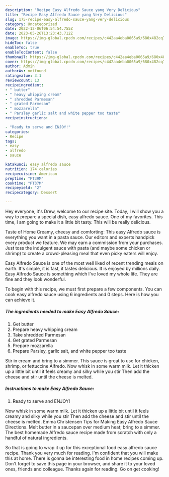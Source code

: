 ```yaml
---
description: "Recipe Easy Alfredo Sauce yang Very Delicious"
title: "Recipe Easy Alfredo Sauce yang Very Delicious"
slug: 175-recipe-easy-alfredo-sauce-yang-very-delicious
category: Uncategorized
date: 2022-12-06T06:54:54.755Z
date: 2023-05-26T13:23:43.712Z
image: https://img-global.cpcdn.com/recipes/c442aa4eba0065a9/680x482cq70/easy-alfredo-sauce-recipe-main-photo.jpg
hideToc: false
enableToc: true
enableTocContent: false
thumbnail: https://img-global.cpcdn.com/recipes/c442aa4eba0065a9/680x482cq70/easy-alfredo-sauce-recipe-main-photo.jpg
cover: https://img-global.cpcdn.com/recipes/c442aa4eba0065a9/680x482cq70/easy-alfredo-sauce-recipe-main-photo.jpg
author: Admin
authorAv: notfound
ratingvalue: 3.1
reviewcount: 13
recipeingredient:
- " butter"
- " heavy whipping cream"
- " shredded Parmesan"
- " grated Parmesan"
- " mozzarella"
- " Parsley garlic salt and white pepper too taste"
recipeinstructions:

- "Ready to serve and ENJOY!"
categories:
- Recipe
tags:
- easy
- alfredo
- sauce

katakunci: easy alfredo sauce 
nutrition: 174 calories
recipecuisine: American
preptime: "PT39M"
cooktime: "PT37M"
recipeyield: "2"
recipecategory: Dessert

---
```



Hey everyone, it's Drew, welcome to our recipe site. Today, I will show you a way to prepare a special dish, easy alfredo sauce. One of my favorites. This time, I am going to make it a little bit tasty. This will be really delicious.

Taste of Home Creamy, cheesy and comforting: This easy Alfredo sauce is everything you want in a pasta sauce. Our editors and experts handpick every product we feature. We may earn a commission from your purchases. Just toss the indulgent sauce with pasta (and maybe some chicken or shrimp) to create a crowd-pleasing meal that even picky eaters will enjoy.

Easy Alfredo Sauce is one of the most well liked of recent trending meals on earth. It's simple, it is fast, it tastes delicious. It is enjoyed by millions daily. Easy Alfredo Sauce is something which I've loved my whole life. They are fine and they look wonderful.


To begin with this recipe, we must first prepare a few components. You can cook easy alfredo sauce using 6 ingredients and 0 steps. Here is how you can achieve it.

<!--inarticleads1-->

##### The ingredients needed to make Easy Alfredo Sauce:

1. Get  butter
1. Prepare  heavy whipping cream
1. Take  shredded Parmesan
1. Get  grated Parmesan
1. Prepare  mozzarella
1. Prepare  Parsley, garlic salt, and white pepper too taste


Stir in cream and bring to a simmer. This sauce is great to use for chicken, shrimp, or fettuccine Alfredo. Now whisk in some warm milk. Let it thicken up a little bit until it feels creamy and silky while you stir Then add the cheese and stir until the cheese is melted. 

<!--inarticleads2-->

##### Instructions to make Easy Alfredo Sauce:


1. Ready to serve and ENJOY!

Now whisk in some warm milk. Let it thicken up a little bit until it feels creamy and silky while you stir Then add the cheese and stir until the cheese is melted. Emma Christensen Tips for Making Easy Alfredo Sauce Directions. Melt butter in a saucepan over medium heat; bring to a simmer. The best homemade Alfredo sauce recipe made from scratch with only a handful of natural ingredients. 

So that is going to wrap it up for this exceptional food easy alfredo sauce recipe. Thank you very much for reading. I'm confident that you will make this at home. There is gonna be interesting food in home recipes coming up. Don't forget to save this page in your browser, and share it to your loved ones, friends and colleague. Thanks again for reading. Go on get cooking!

